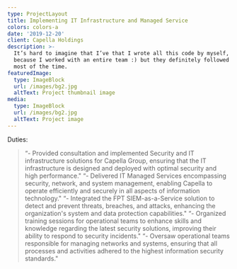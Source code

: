 ```yaml
---
type: ProjectLayout
title: Implementing IT Infrastructure and Managed Service
colors: colors-a
date: '2019-12-20'
client: Capella Holdings
description: >-
  It’s hard to imagine that I’ve that I wrote all this code by myself, probably
  because I worked with an entire team :) but they definitely followed my lead
  most of the time.
featuredImage:
  type: ImageBlock
  url: /images/bg2.jpg
  altText: Project thumbnail image
media:
  type: ImageBlock
  url: /images/bg2.jpg
  altText: Project image
---
```

Duties:
> “- Provided consultation and implemented Security and IT infrastructure solutions for Capella Group, ensuring that
the IT infrastructure is designed and deployed with optimal security and high performance."
> “- Delivered IT Managed Services encompassing security, network, and system management, enabling Capella to
operate efficiently and securely in all aspects of information technology."
> “- Integrated the FPT SIEM-as-a-Service solution to detect and prevent threats, breaches, and attacks, enhancing the
organization's system and data protection capabilities."
> “- Organized training sessions for operational teams to enhance skills and knowledge regarding the latest security
solutions, improving their ability to respond to security incidents."
> “- Oversaw operational teams responsible for managing networks and systems, ensuring that all processes and
activities adhered to the highest information security standards."